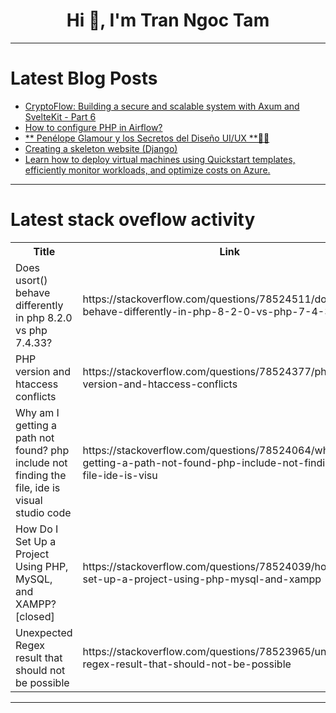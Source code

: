 <h1 align="center">Hi 👋, I'm Tran Ngoc Tam</h1>

---

# Latest Blog Posts 
<!-- BLOG-POST-LIST:START -->
- [CryptoFlow: Building a secure and scalable system with Axum and SvelteKit - Part 6](https://dev.to/sirneij/cryptoflow-building-a-secure-and-scalable-system-with-axum-and-sveltekit-part-6-4973)
- [How to configure PHP in Airflow?](https://dev.to/darkotodoric/how-to-configure-php-in-airflow-5d9i)
- [** Penélope Glamour y los Secretos del Diseño UI/UX **🙎🏼](https://dev.to/orlidev/-penelope-glamour-y-los-secretos-del-diseno-uiux--4i0e)
- [Creating a skeleton website &lpar;Django&rpar;](https://dev.to/samuellubliner/creating-a-skeleton-website-django-dg7)
- [Learn how to deploy virtual machines using Quickstart templates, efficiently monitor workloads, and optimize costs on Azure.](https://dev.to/pelumisat/learn-how-to-deploy-virtual-machines-using-quickstart-templates-efficiently-monitor-workloads-and-optimize-costs-on-azure-5hd8)
<!-- BLOG-POST-LIST:END -->

---

# Latest stack oveflow activity
<table>
  <tr><th>Title</th><th>Link</th></tr>
  <!-- STACKOVERFLOW:START --><tr><td>Does usort&lpar;&rpar; behave differently in php 8.2.0 vs php 7.4.33?</td><td>https://stackoverflow.com/questions/78524511/does-usort-behave-differently-in-php-8-2-0-vs-php-7-4-33</td></tr><tr><td>PHP version and htaccess conflicts</td><td>https://stackoverflow.com/questions/78524377/php-version-and-htaccess-conflicts</td></tr><tr><td>Why am I getting a path not found? php include not finding the file, ide is visual studio code</td><td>https://stackoverflow.com/questions/78524064/why-am-i-getting-a-path-not-found-php-include-not-finding-the-file-ide-is-visu</td></tr><tr><td>How Do I Set Up a Project Using PHP, MySQL, and XAMPP? [closed]</td><td>https://stackoverflow.com/questions/78524039/how-do-i-set-up-a-project-using-php-mysql-and-xampp</td></tr><tr><td>Unexpected Regex result that should not be possible</td><td>https://stackoverflow.com/questions/78523965/unexpected-regex-result-that-should-not-be-possible</td></tr><!-- STACKOVERFLOW:END -->
</table>

---


